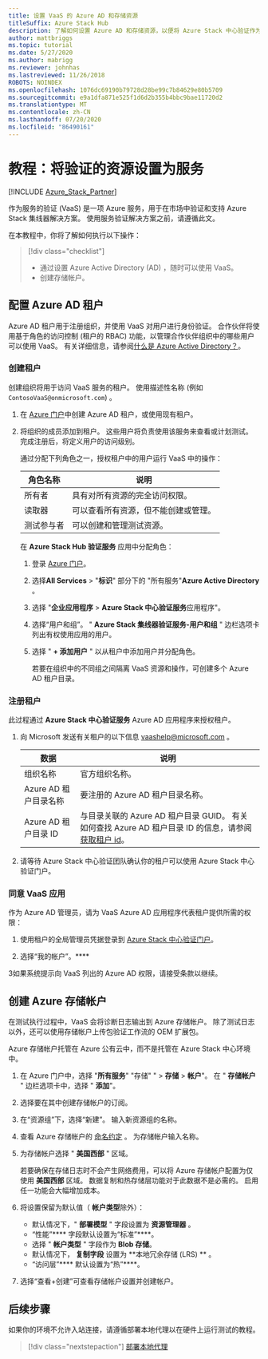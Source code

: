```yaml
---
title: 设置 VaaS 的 Azure AD 和存储资源
titleSuffix: Azure Stack Hub
description: 了解如何设置 Azure AD 和存储资源，以便将 Azure Stack 中心验证作为一种服务。
author: mattbriggs
ms.topic: tutorial
ms.date: 5/27/2020
ms.author: mabrigg
ms.reviewer: johnhas
ms.lastreviewed: 11/26/2018
ROBOTS: NOINDEX
ms.openlocfilehash: 1076dc69190b79728d28be99c7b84629e80b5709
ms.sourcegitcommit: e9a1dfa871e525f1d6d2b355b4bbc9bae11720d2
ms.translationtype: MT
ms.contentlocale: zh-CN
ms.lasthandoff: 07/20/2020
ms.locfileid: "86490161"
---
```

# <a name="tutorial-set-up-resources-for-validation-as-a-service"></a>教程：将验证的资源设置为服务

[!INCLUDE [Azure_Stack_Partner](./includes/azure-stack-partner-appliesto.md)]

作为服务的验证 (VaaS) 是一项 Azure 服务，用于在市场中验证和支持 Azure Stack 集线器解决方案。 使用服务验证解决方案之前，请遵循此文。

在本教程中，你将了解如何执行以下操作：

> [!div class="checklist"]
> * 通过设置 Azure Active Directory (AD) ，随时可以使用 VaaS。
> * 创建存储帐户。

## <a name="configure-an-azure-ad-tenant"></a>配置 Azure AD 租户

Azure AD 租户用于注册组织，并使用 VaaS 对用户进行身份验证。 合作伙伴将使用基于角色的访问控制 (租户的 RBAC) 功能，以管理合作伙伴组织中的哪些用户可以使用 VaaS。 有关详细信息，请参阅[什么是 Azure Active Directory？](/azure/active-directory/fundamentals/active-directory-whatis)。

### <a name="create-a-tenant"></a>创建租户

创建组织将用于访问 VaaS 服务的租户。 使用描述性名称 (例如 `ContosoVaaS@onmicrosoft.com`) 。

1. 在 [Azure 门户](https://portal.azure.com)中创建 Azure AD 租户，或使用现有租户。 <!-- For instructions on creating new Azure AD tenants, see [Get started with Azure AD](/azure/active-directory/get-started-azure-ad). -->

2. 将组织的成员添加到租户。 这些用户将负责使用该服务来查看或计划测试。 完成注册后，将定义用户的访问级别。

    通过分配下列角色之一，授权租户中的用户运行 VaaS 中的操作：

    | 角色名称 | 说明 |
    |---------------------|------------------------------------------|
    | 所有者 | 具有对所有资源的完全访问权限。 |
    | 读取器 | 可以查看所有资源，但不能创建或管理。 |
    | 测试参与者 | 可以创建和管理测试资源。 |

    在 **Azure Stack Hub 验证服务** 应用中分配角色：

   1. 登录 [Azure 门户](https://portal.azure.com)。
   2. 选择**All Services**  >  "**标识**" 部分下的 "所有服务"**Azure Active Directory** 。
   3. 选择 "**企业应用程序**  >  **Azure Stack 中心验证服务**应用程序"。
   4. 选择“用户和组”。 " **Azure Stack 集线器验证服务-用户和组** " 边栏选项卡列出有权使用应用的用户。
   5. 选择 " **+ 添加用户** " 以从租户中添加用户并分配角色。

      若要在组织中的不同组之间隔离 VaaS 资源和操作，可创建多个 Azure AD 租户目录。

### <a name="register-your-tenant"></a>注册租户

此过程通过 **Azure Stack 中心验证服务** Azure AD 应用程序来授权租户。

1. 向 Microsoft 发送有关租户的以下信息 [vaashelp@microsoft.com](mailto:vaashelp@microsoft.com) 。

    | 数据 | 说明 |
    |--------------------------------|---------------------------------------------------------------------------------------------|
    | 组织名称 | 官方组织名称。 |
    | Azure AD 租户目录名称 | 要注册的 Azure AD 租户目录名称。 |
    | Azure AD 租户目录 ID | 与目录关联的 Azure AD 租户目录 GUID。 有关如何查找 Azure AD 租户目录 ID 的信息，请参阅 [获取租户 id](/azure/azure-resource-manager/resource-group-create-service-principal-portal#get-values-for-signing-in)。 |

2. 请等待 Azure Stack 中心验证团队确认你的租户可以使用 Azure Stack 中心验证门户。

### <a name="consent-to-the-vaas-app"></a>同意 VaaS 应用

作为 Azure AD 管理员，请为 VaaS Azure AD 应用程序代表租户提供所需的权限：

1. 使用租户的全局管理员凭据登录到 [Azure Stack 中心验证门户](https://azurestackvalidation.com/)。

2. 选择“我的帐户”。****

3如果系统提示向 VaaS 列出的 Azure AD 权限，请接受条款以继续。

## <a name="create-an-azure-storage-account"></a>创建 Azure 存储帐户

在测试执行过程中，VaaS 会将诊断日志输出到 Azure 存储帐户。 除了测试日志以外，还可以使用存储帐户上传包验证工作流的 OEM 扩展包。

Azure 存储帐户托管在 Azure 公有云中，而不是托管在 Azure Stack 中心环境中。

1. 在 Azure 门户中，选择 "**所有服务**" "存储" "  >  **存储**  >  **帐户**"。 在 " **存储帐户** " 边栏选项卡中，选择 " **添加**"。

2. 选择要在其中创建存储帐户的订阅。

3. 在“资源组”下，选择“新建”。 输入新资源组的名称。

4. 查看 Azure 存储帐户的 [命名约定](/azure/cloud-adoption-framework/ready/azure-best-practices/naming-and-tagging#storage) 。 为存储帐户输入名称。

5. 为存储帐户选择 " **美国西部** " 区域。

    若要确保在存储日志时不会产生网络费用，可以将 Azure 存储帐户配置为仅使用 **美国西部** 区域。 数据复制和热存储层功能对于此数据不是必需的。 启用任一功能会大幅增加成本。

6. 将设置保留为默认值（ **帐户类型**除外）：

    - 默认情况下，" **部署模型** " 字段设置为 **资源管理器** 。
    - “性能”**** 字段默认设置为“标准”****。
    - 选择 " **帐户类型** " 字段作为 **Blob 存储**。
    - 默认情况下， **复制字段** 设置为 **本地冗余存储 (LRS) ** 。
    - “访问层”**** 默认设置为“热”****。

7. 选择“查看+创建”可查看存储帐户设置并创建帐户。

## <a name="next-steps"></a>后续步骤

如果你的环境不允许入站连接，请遵循部署本地代理以在硬件上运行测试的教程。

> [!div class="nextstepaction"]
> [部署本地代理](azure-stack-vaas-local-agent.md)
